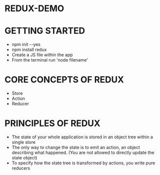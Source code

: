 # REDUX-DEMO

# GETTING STARTED
- npm init --yes
- npm install redux
- Create a JS file within the app
- From the terminal run 'node filename'

# CORE CONCEPTS OF REDUX
- Store
- Action
- Reducer

# PRINCIPLES OF REDUX
- The state of your whole application is stored in an object tree within a single store
- The only way to change the state is to emit an action, an object describing what happened. (You are not allowed to directly update the state object)
- To specify how the state tree is transformed by actions, you write pure reducers